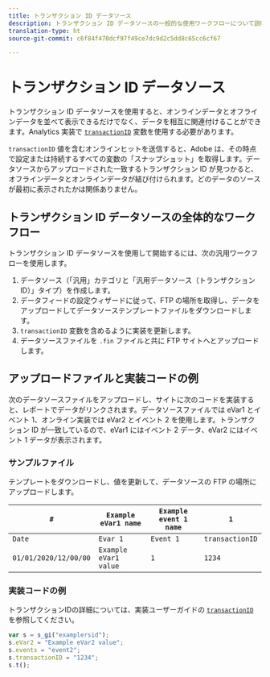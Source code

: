 ```yaml
---
title: トランザクション ID データソース
description: トランザクション ID データソースの一般的な使用ワークフローについて説明します。
translation-type: ht
source-git-commit: c6f84f470dcf97f49ce7dc9d2c5dd8c65cc6cf67

---
```



# トランザクション ID データソース

トランザクション ID データソースを使用すると、オンラインデータとオフラインデータを並べて表示できるだけでなく、データを相互に関連付けることができます。Analytics 実装で [`transactionID`](/help/implement/vars/page-vars/transactionid.md) 変数を使用する必要があります。

`transactionID` 値を含むオンラインヒットを送信すると、Adobe は、その時点で設定または持続するすべての変数の「スナップショット」を取得します。データソースからアップロードされた一致するトランザクション ID が見つかると、オフラインデータとオンラインデータが結び付けられます。どのデータのソースが最初に表示されたかは関係ありません。

## トランザクション ID データソースの全体的なワークフロー

トランザクション ID データソースを使用して開始するには、次の汎用ワークフローを使用します。

1. データソース（「汎用」カテゴリと「汎用データソース（トランザクション ID）」タイプ）を作成します。
1. データフィードの設定ウィザードに従って、FTP の場所を取得し、データをアップロードしてデータソーステンプレートファイルをダウンロードします。
1. `transactionID` 変数を含めるように実装を更新します。
1. データソースファイルを `.fin` ファイルと共に FTP サイトへとアップロードします。

## アップロードファイルと実装コードの例

次のデータソースファイルをアップロードし、サイトに次のコードを実装すると、レポートでデータがリンクされます。データソースファイルでは eVar1 とイベント 1、オンライン実装では eVar2 とイベント 2 を使用します。トランザクション ID が一致しているので、eVar1 にはイベント 2 データ、eVar2 にはイベント 1 データが表示されます。

### サンプルファイル

テンプレートをダウンロードし、値を更新して、データソースの FTP の場所にアップロードします。

| `#` | `Example eVar1 name` | `Example event 1 name` | `1` |
|---|---|---|---|
| `Date` | `Evar 1` | `Event 1` | `transactionID` |
| `01/01/2020/12/00/00` | `Example eVar1 value` | `1` | `1234` |

### 実装コードの例

トランザクションIDの詳細については、実装ユーザーガイドの [`transactionID`](/help/implement/vars/page-vars/transactionid.md) を参照してください。

```js
var s = s_gi("examplersid");
s.eVar2 = "Example eVar2 value";
s.events = "event2";
s.transactionID = "1234";
s.t();
```

